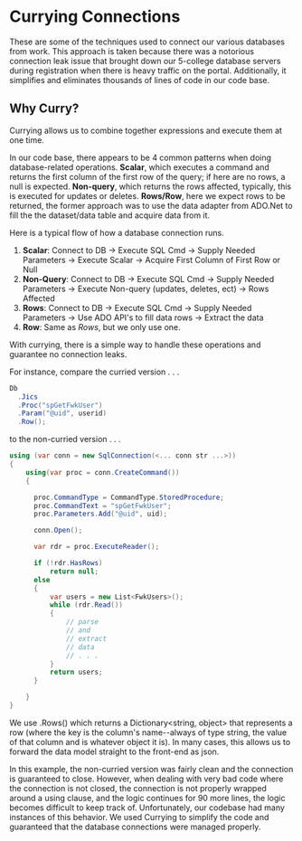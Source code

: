# Currying Connections

These are some of the techniques used to connect our various databases from work. This approach is taken
because there was a notorious connection leak issue that brought down our 5-college database servers during
registration when there is heavy traffic on the portal. Additionally, it simplifies and eliminates
thousands of lines of code in our code base.

## Why Curry?

Currying allows us to combine together expressions and execute them at one time.

In our code base, there appears to be 4 common patterns when doing database-related operations. **Scalar**, which executes a command and returns
the first column of the first row of the query; if here are no rows, a null is expected. **Non-query**, which returns the rows affected, typically,
this is executed for updates or deletes. **Rows/Row**, here we expect rows to be returned, the former approach was to use the data adapter from ADO.Net to fill the
the dataset/data table and acquire data from it.

Here is a typical flow of how a database connection runs.
1. **Scalar**: Connect to DB -> Execute SQL Cmd -> Supply Needed Parameters -> Execute Scalar -> Acquire First Column of First Row or Null
2. **Non-Query**: Connect to DB -> Execute SQL Cmd -> Supply Needed Parameters -> Execute Non-query (updates, deletes, ect) -> Rows Affected
3. **Rows**: Connect to DB -> Execute SQL Cmd -> Supply Needed Parameters -> Use ADO API's to fill data rows -> Extract the data
4. **Row**: Same as *Rows*, but we only use one.

With currying, there is a simple way to handle these operations and guarantee no connection leaks.

For instance, compare the curried version . . .

```C#
Db
  .Jics
  .Proc("spGetFwkUser")
  .Param("@uid", userid)
  .Row();
```

to the non-curried version . . .

```C#
using (var conn = new SqlConnection(<... conn str ...>))
{
    using(var proc = conn.CreateCommand())
    {

      proc.CommandType = CommandType.StoredProcedure;
      proc.CommandText = "spGetFwkUser";
      proc.Parameters.Add("@uid", uid);

      conn.Open();

      var rdr = proc.ExecuteReader();

      if (!rdr.HasRows)
          return null;
      else
      {
          var users = new List<FwkUsers>();
          while (rdr.Read())
          {
              // parse 
              // and
              // extract
              // data
              // . . .
          }
          return users;
      }

    }
}
```

We use .Rows() which returns a Dictionary<string, object> that represents a row (where the key is the column's 
name--always of type string, the value of that column and is whatever object it is). In many cases, this allows 
us to forward the data model straight to the front-end as json.

In this example, the non-curried version was fairly clean and the connection is guaranteed to close. However, when
dealing with very bad code where the connection is not closed, the connection is not properly wrapped around a
using clause, and the logic continues for 90 more lines, the logic becomes difficult to keep track of. Unfortunately,
our codebase had many instances of this behavior. We used Currying to simplify the code and guaranteed that the
database connections were managed properly.
